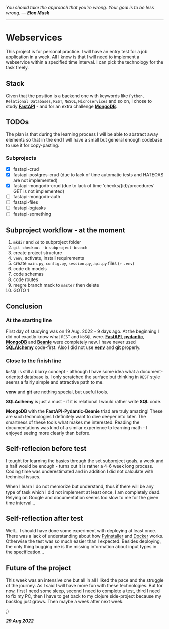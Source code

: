 *You should take the approach that you're wrong. Your goal is to be less wrong.* — ***Elon Musk***

---

# Webservices
This project is for personal practice. I will have an entry test for a job application in a week. All I know is that I will need to implement a webservice within a specified time interval. I can pick the technology for the task freely.
## Stack
Given that the position is a backend one with keywords like `Python`, `Relational Databases`, `REST`, `NoSQL`, `Microservices` and so on, I chose to study **[FastAPI](https://fastapi.tiangolo.com/)** - and for an extra challenge **[MongoDB](https://www.mongodb.com/)**.
## TODOs
The plan is that during the learning process I will be able to abstract away elements so that in the end I will have a small but general enough codebase to use it for copy-pasting.

### Subprojects
- [x] fastapi-crud
- [x] fastapi-postgres-crud (due to lack of time automatic tests and HATEOAS are not implemented)
- [x] fastapi-mongodb-crud (due to lack of time 'checks/{id}/procedures' GET is not implemented)
- [ ] fastapi-mongodb-auth
- [ ] fastapi-files
- [ ] fastapi-bgtasks
- [ ] fastapi-something

## Subproject workflow - at the moment
1. `mkdir` and `cd` to subproject folder
2. `git checkout -b subproject-branch`
3. create project structure
4. `venv`, activate, install requirements
5. create `main.py`, `config.py`, `session.py`, `api.py` files (+ `.env`)
6. code db models
7. code schemas
8. code routes
9. megre branch mack to `master` then delete
10. GOTO 1

## Conclusion

### **At the starting line**
First day of studying was on 19 Aug. 2022 - 9 days ago. At the beginning I did not exactly know what `REST` and `NoSQL` were. **[FastAPI](https://fastapi.tiangolo.com/)**, **[pydantic](https://pydantic-docs.helpmanual.io/)**, **[MongoDB](https://www.mongodb.com/)** and **[Beanie](https://roman-right.github.io/beanie/)** were completely new. I have never used **[SQLAlchemy](https://www.sqlalchemy.org/)** code-first. Also I did not use **[venv](https://docs.python.org/3/library/venv.html)** and **[git](https://git-scm.com/)** properly.

### **Close to the finish line**
`NoSQL` is still a blurry concept - although I have some idea what a document-oriented database is. I only scratched the surface but thinking in `REST` style seems a fairly simple and attractive path to me.

**venv** and **git** are nothing special, but useful tools.

**SQLAclhemy** is just a must - if it is relational I would rather write **SQL** code.

**MongoDB** with the **FastAPI**-**Pydantic**-**Beanie** triad are truly amazing! These are such technologies I definitely want to dive deeper into later. The smartness of these tools what makes me interested. Reading the documentations was kind of a similar experience to learning math - I enjoyed seeing more clearly than before.

## Self-reflecion before test

I tought for learning the basics through the set subproject goals, a week and a half would be enough - turns out it is rather a 4-6 week long process. Coding time was underestimated and in addition I did not calculate with technical issues. 

When I learn I do not memorize but understand, thus if there will be any type of task which I did not implement at least once, I am completely dead. Relying on Google and documentation seems too slow to me for the given time interval...

## Self-reflection after test

Well... I should have done some experiment with deploying at least once. There was a lack of understanding about how [PyInstaller](https://pyinstaller.org/en/stable/) and [Docker](https://www.docker.com/) works. Otherwise the test was so much easier than I expected. Besides deploying, the only thing bugging me is the missing information about input types in the specification...

## Future of the project

This week was an intensive one but all in all I liked the pace and the struggle of the journey. As I said I will have more fun with these technologies. But for now, first I need some sleep, second I need to complete a test, third I need to fix my PC, then I have to get back to my clojure side-project because my backlog just grows. Then maybe a week after next week.

;)

**_29 Aug 2022_**